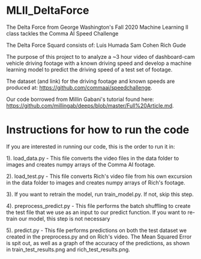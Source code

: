 # MLII_DeltaForce
The Delta Force from George Washington's Fall 2020 Machine Learning II class tackles the Comma AI Speed Challenge

The Delta Force Squard consists of:
  Luis Humada
  Sam Cohen
  Rich Gude

The purpose of this project to to analyze a ~3 hour video of dashboard-cam vehicle driving footage with a known driving speed and develop a machine learning model to predict the driving speed of a test set of footage.

The dataset (and link) for the driving footage and known speeds are produced at: https://github.com/commaai/speedchallenge.

Our code borrowed from Millin Gabani's tutorial found here: https://github.com/millingab/deeps/blob/master/Full%20Article.md.

# Instructions for how to run the code
If you are interested in running our code, this is the order to run it in:

1). load_data.py
      - This file converts the video files in the data folder to images and creates numpy arrays of the Comma AI footage.

2). load_test.py
      - This file converts Rich's video file from his own excursion in the data folder to images and creates numpy arrays of Rich's footage.
      
3). If you want to retrain the model, run train_model.py. If not, skip this step.

4). preprocess_predict.py
      - This file performs the batch shuffling to create the test file that we use as an input to our predict function. If you want to re-train our model, this step is not necessary
      
5). predict.py
      - This file performs predictions on both the test dataset we created in the preprocess.py and on Rich's video. The Mean Squared Error is spit out, as well as a graph of the accuracy of the predictions, as shown in train_test_results.png and rich_test_results.png.
